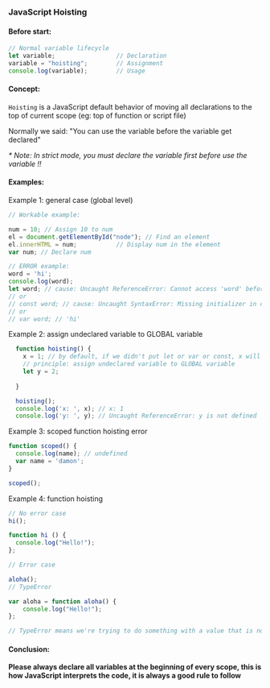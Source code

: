 ### JavaScript Hoisting


#### Before start:

```js
// Normal variable lifecycle
let variable;                 // Declaration
variable = "hoisting";        // Assignment
console.log(variable);        // Usage
```



#### Concept:

`Hoisting` is a JavaScript default behavior of moving all declarations to the top of current scope (eg: top of function or script file)

Normally we said: "You can use the variable before the variable get declared"

<i>* Note: In strict mode, you must declare the variable first before use the variable !!</i>



#### Examples:

Example 1: general case (global level)

``` js
// Workable example:

num = 10; // Assign 10 to num
el = document.getElementById("node"); // Find an element
el.innerHTML = num;           // Display num in the element
var num; // Declare num

// ERROR example:
word = 'hi';
console.log(word);
let word; // cause: Uncaught ReferenceError: Cannot access 'word' before initialization
// or
// const word; // cause: Uncaught SyntaxError: Missing initializer in const declaration
// or
// var word; // 'hi'
```

Example 2: assign undeclared variable to GLOBAL variable

```js
  function hoisting() {
    x = 1; // by default, if we didn't put let or var or const, x will be treated as global variable
    // principle: assign undeclared variable to GLOBAL variable
    let y = 2;
    
  }

  hoisting();
  console.log('x: ', x); // x: 1
  console.log('y: ', y); // Uncaught ReferenceError: y is not defined
```

Example 3: scoped function hoisting error

```js
function scoped() {
  console.log(name); // undefined
  var name = 'damon';
}

scoped();
```

Example 4: function hoisting

```js
// No error case
hi();

function hi () {
  console.log("Hello!");
};

// Error case

aloha();
// TypeError

var aloha = function aloha() {
    console.log("Hello!");
};

// TypeError means we're trying to do something with a value that is not allowed
```



#### Conclusion:

<strong>Please always declare all variables at the beginning of every scope, this is how JavaScript interprets the code, it is always a good rule to follow</strong>
